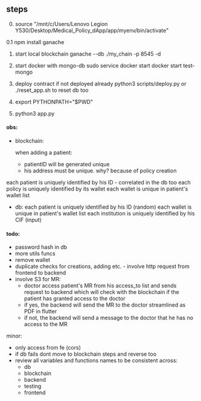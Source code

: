 
## steps

0. source "/mnt/c/Users/Lenovo Legion Y530/Desktop/Medical_Policy_dApp/app/myenv/bin/activate"

0.1
npm install ganache

1. start local blockchain
ganache --db ./my_chain -p 8545 -d

2. start docker with mongo-db
sudo service docker start
docker start test-mongo

3. deploy contract if not deployed already
python3 scripts/deploy.py
or
./reset_app.sh to reset db too

4. export PYTHONPATH="$PWD"

5. python3 app.py


#### obs:
- blockchain:
  
    when adding a patient:
    - patientID will be generated unique
    - his address must be unique. why? because of policy creation

each patient is uniquely identified by his ID - correlated in the db too
each policy is uniquely identified by its wallet
each wallet is unique in patient's wallet list


- db:
each patient is uniquely identified by his ID (random)
each wallet is unique in patient's wallet list
each institution is uniquely identified by his CIF (input)

#### todo:
- password hash in db
- more utils funcs
- remove wallet
- duplicate checks for creations, adding etc. - involve http request from frontend to backend
- involve S3 for MR:
  - doctor access patient's MR from his access_to list and sends request to backend which will check
with the blockchain if the patient has granted access to the doctor
  - if yes, the backend will send the MR to the doctor streamlined as PDF in flutter
  - if not, the backend will send a message to the doctor that he has no access to the MR




minor:
- only access from fe (cors)
- if db fails dont move to blockchain steps and reverse too
- review all variables and functions names to be consistent across:
    - db
    - blockchain
    - backend
    - testing
    - frontend
